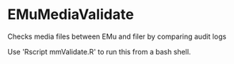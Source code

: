 # EMuMediaValidate
Checks media files between EMu and filer by comparing audit logs

Use 'Rscript mmValidate.R' to run this from a bash shell.